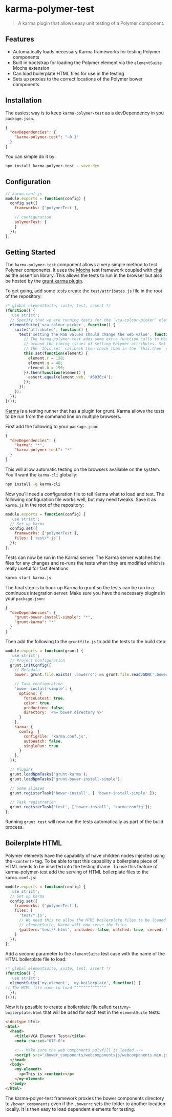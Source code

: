 # karma-polymer-test

> A karma plugin that allows easy unit testing of a Polymer component.

## Features

 * Automatically loads necessary Karma frameworks for testing Polymer components
 * Built in bootstrap for loading the Polymer element via the `elementSuite` Mocha extension
 * Can load boilerplate HTML files for use in the testing
 * Sets up proxies to the correct locations of the Polymer bower components

## Installation

The easiest way is to keep `karma-polymer-test` as a devDependency in you `package.json`.

```json
{
  "devDependencies": {
    "karma-polymer-test": "~0.1"
  }
}
```

You can simple do it by:
```bash
npm install karma-polymer-test --save-dev
```

## Configuration
```js
// karma.conf.js
module.exports = function(config) {
  config.set({
    frameworks: ['polymerTest'],

    // configuration
    polymerTest: {
    }
  });
};
```

## Getting Started

The `karma-polymer-test` component allows a very simple method to test Polymer components. It uses the [Mocha](http://visionmedia.github.io/mocha/) test framework coupled with [chai](http://chaijs.com/) as the assertion library. This allows the tests to run in the browser but also be hosted by the [grunt karma plugin](https://www.npmjs.org/package/grunt-karma).

To get going, add some tests create the `test/attributes.js` file in the root of the repository:

```javascript
/* global elementSuite, suite, test, assert */
(function() {
  'use strict';
  // Specify that we are running tests for the `vca-colour-picker` element
  elementSuite('vca-colour-picker', function() {
    suite('attributes', function() {
      test('setting the RGB values should change the web value', function(done) {
        // The karma-polymer-test adds some extra function calls to Mocha to work
        // around the timing issues of setting Polymer attributes. Set the attributes in
        // the `this.set` callback then check them in the `this.then` callback
        this.set(function(element) {
          element.r = 128;
          element.g = 48;
          element.b = 196;
        }).then(function(element) {
          assert.equal(element.web, '#8030c4');
        });
      });
    });
  });
}());
```

[Karma](http://karma-runner.github.io/0.12/index.html) is a testing runner that has a plugin for grunt. Karma allows the tests to be run from the command line on multiple browsers.

First add the following to your `package.json`:

```json
{
  "devDependencies": {
    "karma": "*",
    "karma-polymer-test": "*"
  }
}
```

This will allow automatic testing on the browsers available on the system. You'll want the `karma-cli` globally:

```bash
npm install -g karma-cli
```

Now you'll need a configuration file to tell Karma what to load and test. The following configuration file works well, but may need tweaks. Save it as `karma.js` in the root of the repository:

```javascript
module.exports = function(config) {
  'use strict';
  // Set up karma
  config.set({
    frameworks: ['polymerTest'],
    files: ['test/*.js']
  });
};
```

Tests can now be run in the Karma server. The Karma server watches the files for any changes and re-runs the tests when they are modified which is really useful for fast iterations:

```bash
karma start karma.js
```

The final step is to hook up Karma to grunt so the tests can be run in a continuous integration server. Make sure you have the necessary plugins in your `package.json`:

```json
{
  "devDependencies": {
    "grunt-bower-install-simple": "*",
    "grunt-karma": "*"
  }
}
```

Then add the following to the `gruntfile.js` to add the tests to the build step:

```javascript
module.exports = function(grunt) {
  'use strict';
  // Project Configuration
  grunt.initConfig({
    // Metadata
    bower: grunt.file.exists('.bowerrc') && grunt.file.readJSON('.bowerrc') || {directory:'bower_components'},

    // Task configuration
    'bower-install-simple': {
      options: {
        forceLatest: true,
        color: true,
        production: false,
        directory: '<%= bower.directory %>'
      }
    },
    karma: {
      config: {
        configFile: 'karma.conf.js',
        autoWatch: false,
        singleRun: true
      }
    },
  });

  // Plugins
  grunt.loadNpmTasks('grunt-karma');
  grunt.loadNpmTasks('grunt-bower-install-simple');

  // Some aliases
  grunt.registerTask('bower-install', [ 'bower-install-simple' ]);

  // Task registration
  grunt.registerTask('test', ['bower-install', 'karma:config']);
};
```

Running `grunt test` will now run the tests automatically as part of the build process.

## Boilerplate HTML

Polymer elements have the capability of have children nodes injected using the `<content>` tag. To be able to test this
capability a boilerplate piece of HTML needs to be inserted into the testing iframe. To use this feature of
karma-polymer-test add the serving of HTML boilerplate files to the `karma.conf.js`:

```javascript
module.exports = function(config) {
  'use strict';
  // Set up karma
  config.set({
    frameworks: ['polymerTest'],
    files: [
      'test/*.js',
      // We need this to allow the HTML boilerplate files to be loaded via
      // elementSuite, Karma will now serve the files
      {pattern:'test/*.html', included: false, watched: true, served: true}
    ]
  });
};
```

Add a second parameter to the `elementSuite` test case with the name of the HTML boilerplate file to load:

```javascript
/* global elementSuite, suite, test, assert */
(function() {
  'use strict';
  elementSuite('my-element', 'my-boilerplate', function() {
// The HTML file name to load ^^^^^^^^^^^^^^
  });
)());
```

Now it is possible to create a boilerplate file called `test/my-boilerplate.html` that will be used for each test in
the `elementSuite` tests:

```html
<!doctype html>
<html>
  <head>
    <title>VCA Element Test</title>
    <meta charset="UTF-8">

    <!-- Make sure the web components polyfill is loaded -->
    <script src="/bower_components/webcomponentsjs/webcomponents.min.js"></script>
  </head>
  <body>
    <my-element>
      <p>This is <content></p>
    </my-element>
  </body>
</html>
```

The karma-polyer-test framework proxies the bower components directory to `/bower_components` even if the `.bowerrc`
sets the folder to another location locally. It is then easy to load dependent elements for testing.

